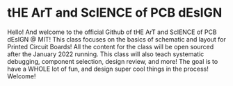 # tHE ArT and ScIENCE of PCB dEsIGN

Hello! And welcome to the official Github of tHE ArT and ScIENCE of PCB dEsIGN @ MIT! This class focuses on the basics of schematic and layout for Printed Circuit Boards! All the content for the class will be open sourced after the January 2022 running. This class will also teach systematic debugging, component selection, design review, and more! The goal is to have a WHOLE lot of fun, and design super cool things in the process! Welcome! 
